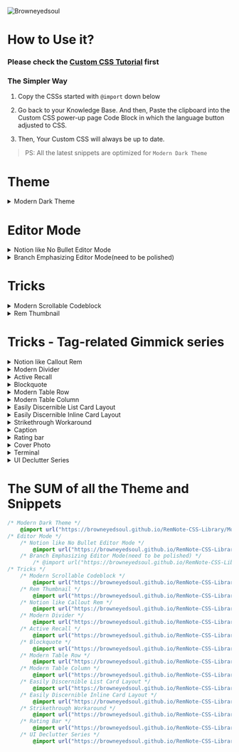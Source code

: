 ![Browneyedsoul](https://user-images.githubusercontent.com/56161102/134761779-cd39ce14-3ea5-433f-9a14-d642f52c7e5e.png)


# How to Use it?

### Please check the [Custom CSS Tutorial](https://forum.remnote.io/t/what-is-custom-css-and-how-do-i-use-it/1231) first

### The Simpler Way
1. Copy the CSSs started with `@import` down below

2. Go back to your Knowledge Base. And then, Paste the clipboard into the Custom CSS power-up page Code Block in which the language button adjusted to CSS.

3. Then, Your Custom CSS will always be up to date.

> PS: All the latest snippets are optimized for `Modern Dark Theme`

# Theme

<details> 
    <summary>Modern Dark Theme</summary>

```css
@import url("https://browneyedsoul.github.io/RemNote-CSS-Library/Modern%20Dark%20Theme.css");
```

<div>
	<img src="https://raw.githubusercontent.com/browneyedsoul/ImageRepository/main/Modern%20Dark%20Theme.png?token=ANMPGTXQWZX64HU6J6A5LGLBYSH5I">
</div>
</details>


# Editor Mode
<details> 
    <summary>Notion like No Bullet Editor Mode</summary> 

```css
@import url("https://browneyedsoul.github.io/RemNote-CSS-Library/Notion%20like%20No%20Bullet%20Editor%20Mode.css"); 
```
<h2>What is the purpose of this Snippet?</h2> 
	<ul>
		<li>For those who are thinking that Bullet-based Outliner Editor is way too cluttered with crowded bullet points.</li>
		<li>Combined UX : Block based Notion Editor + Outliner</li>
	</ul>
<h2>Use case</h2>
	<img src="https://user-images.githubusercontent.com/56161102/146399780-efbefb64-dd60-4878-a7a0-9e84e74ce770.gif">
	<img src="https://user-images.githubusercontent.com/56161102/144811607-55235118-c43c-47f2-8eae-7b2424d4f0db.png"><br>
	<img src="https://user-images.githubusercontent.com/56161102/144810507-83ed2e6a-cb6e-452a-9e26-2eb794e8442e.png">
</details>


<details> 
    <summary>Branch Emphasizing Editor Mode(need to be polished)</summary>

```css
@import url("https://browneyedsoul.github.io/RemNote-CSS-Library/Branch%20Emphasizing%20Mode.css"); 
```	
<img src="https://user-images.githubusercontent.com/56161102/135745657-5daffdc3-6e95-4bc8-9bd3-14619397be0f.png">
</details>



# Tricks

<details> 
    <summary>Modern Scrollable Codeblock</summary>

```css
 @import url("https://browneyedsoul.github.io/RemNote-CSS-Library/Modern%20Scrollable%20Code%20Block.css");
```
<img src ="https://user-images.githubusercontent.com/56161102/146404024-09d18a56-5c18-4699-8228-b8db8ba0b3c1.gif">
<img src ="https://user-images.githubusercontent.com/56161102/138455986-b8fd0d40-7dea-4d25-b14b-d394dd5744cc.png">
</details>

<details> 
    <summary>Rem Thumbnail</summary>

```css
@import url("https://browneyedsoul.github.io/RemNote-CSS-Library/Rem%20Thumbnail.css");
```
<br>
<h2>What is the purpose of this Snippet?</h2>
<h2>Use case</h2>
<img src ="https://user-images.githubusercontent.com/56161102/146559784-77b87fb2-6450-43a5-9926-bcd92507ee81.gif">
<img src ="https://user-images.githubusercontent.com/56161102/146574898-8c7c725a-ace3-4e4e-98ee-cb61ed72d972.png">
</details>



# Tricks - Tag-related Gimmick series
<details> 
    <summary>Notion like Callout Rem</summary>

```css
@import url("https://browneyedsoul.github.io/RemNote-CSS-Library/Notion%20like%20Callout%20Rem.css");
```
<img src="https://user-images.githubusercontent.com/56161102/133299689-ec0a686b-7377-4871-bf7a-2c49e7e3a62e.gif">
<img src="https://user-images.githubusercontent.com/56161102/146571056-077600a5-d68e-4328-b06c-d3a144aa97b3.gif">
<img src="https://user-images.githubusercontent.com/56161102/146570763-788094df-13e3-472f-af80-859a0250afb3.png">
</details>

<details> 
    <summary>Modern Divider</summary>

```css
@import url("https://browneyedsoul.github.io/RemNote-CSS-Library/Modern%20Divider.css"); 
```
<img src="https://user-images.githubusercontent.com/56161102/129580147-c0507bcc-a4d1-4522-b48d-d7efdf831e0f.gif">
<img src="https://user-images.githubusercontent.com/56161102/146560349-4c0e41c1-49c5-4ebc-bb15-c1429f6ca7aa.gif">
</details>

<details> 
    <summary>Active Recall</summary>

```css
@import url("https://browneyedsoul.github.io/RemNote-CSS-Library/Active%20Recall.css");
```
<img src="https://user-images.githubusercontent.com/56161102/146560418-7044909a-7b8d-4a9a-b6ca-af4325ad556b.gif">
</details>

<details> 
    <summary>Blockquote</summary>

```css
@import url("https://browneyedsoul.github.io/RemNote-CSS-Library/Blockquote.css");
```
<h2>What is the purpose of this Snippet?</h2>
<h2>Use case</h2>
</details>

<details> 
    <summary>Modern Table Row</summary>

```css
@import url("https://browneyedsoul.github.io/RemNote-CSS-Library/Modern%20Table%20Row.css");
```
<img src="https://forum.remnote.io/uploads/default/original/2X/7/7ad718829a7738ca1ad75e0ee35c36494d37c0f9.gif">
<br>
<h3>Feature</h3>
<ul>
	<li>Column Width Adjustment by Tagging to the Title bar</li>
		<img src="https://forum.remnote.io/uploads/default/original/2X/8/8ae892cd66862b9115bbbe74a0a3f1246b8a79e3.gif">
	<li>Hacky Method to Changing Row table to Use Column Table</li>
</ul>
</details>

<details> 
    <summary>Modern Table Column</summary>

```css
@import url("https://browneyedsoul.github.io/RemNote-CSS-Library/Modern%20Table%20Column.css");
```
<img src="https://user-images.githubusercontent.com/56161102/146405230-a133fde0-4c0b-48d9-aab3-71ccfc767c70.gif">
</details>

<details> 
    <summary>Easily Discernible List Card Layout</summary>

```css
@import url("https://browneyedsoul.github.io/RemNote-CSS-Library/Easily%20Discernible%20List%20Card%20Layout.css"); 
```
<h2>What is the purpose of this Snippet?</h2>
<h2>Use case</h2>
<img src="https://user-images.githubusercontent.com/56161102/139407710-45d2ba43-d5c0-4314-9719-4676d4b41575.gif">
<br>
<div>
	<ul>
		<h2>Before</h2>
		<br><img src="https://user-images.githubusercontent.com/56161102/139383660-5224879e-7245-4e0b-b7b6-c6e1da9156ce.png">
		<h2>After</h2>
		<br><img src="https://user-images.githubusercontent.com/56161102/139383178-ba6c3cef-d5d6-4980-9397-345048a0bc87.png">
		All you need to do is just guess how long the front-side width size is, and then tag to each Answer Part of the Card (each rem Individually)
		<ul>
			<li><span style="font-family: Courier; color: yellow;">w120</span> → Front width 120px</li>
			<li><span style="font-family: Courier; color: yellow;">w150</span> → Front width 150px</li>
			<li><span style="font-family: Courier; color: yellow;">w180</span> → Front width 180px</li>
			<li><span style="font-family: Courier; color: yellow;">w210</span> → Front width 210px</li>
			<li><span style="font-family: Courier; color: yellow;">w240</span> → Front width 240px</li>
			<li><span style="font-family: Courier; color: yellow;">w270</span> → Front width 270px</li>
			<li><span style="font-family: Courier; color: yellow;">w300</span> → Front width 300px</li>
			<li><span style="font-family: Courier; color: yellow;">w330</span> → Front width 330px</li>
			<li><span style="font-family: Courier; color: yellow;">w360</span> → Front width 360px</li>
			<li><span style="font-family: Courier; color: yellow;">w390</span> → Front width 390px</li>
			<li><span style="font-family: Courier; color: yellow;">w420</span> → Front width 420px</li>
			<li><span style="font-family: Courier; color: yellow;">w450</span> → Front width 450px</li>
			<li><span style="font-family: Courier; color: yellow;">w480</span> → Front width 480px</li>
		</ul>
	</ul>
</div>
</details>



<details> 
    <summary>Easily Discernible Inline Card Layout</summary>

```css
@import url("https://browneyedsoul.github.io/RemNote-CSS-Library/Easily%20Discernible%20Inline%20Card%20layout.css");
```
<div>
	<ul>
		<h2>Before</h2>
		<br><img src="https://user-images.githubusercontent.com/56161102/138023258-357e00c1-8806-4302-8e1f-4bc4d6499b3f.png">
		<h2>After</h2>
		<br><img src="https://user-images.githubusercontent.com/56161102/138023272-01494a0c-9e53-4768-a531-65f62bfcf49e.png">
		<br><img src="https://user-images.githubusercontent.com/56161102/138453737-cc4e4dac-5aff-4ce4-a320-622d4697e7cd.png">
	</ul>
</div>
</details>

<details> 
    <summary>Strikethrough Workaround</summary>

```css
@import url("https://browneyedsoul.github.io/RemNote-CSS-Library/Strikethrough.css");
```
<img src="https://user-images.githubusercontent.com/56161102/146559953-0e34a3a8-340c-42f5-b3e2-cd0a8f8afa10.gif">
</details>

<details> 
    <summary>Caption</summary>

```css
@import url("https://browneyedsoul.github.io/RemNote-CSS-Library/Image%2C%20Codeblock%20Caption%20like%20in%20Notion.css");
```
<img src="">
</details>

<details> 
    <summary>Rating bar</summary>

```css
@import url("https://browneyedsoul.github.io/RemNote-CSS-Library/Prepositive%20Rating%20Bar.css"); 
```
<img src="">
</details>

<details> 
    <summary>Cover Photo</summary>

```css
@import url("https://browneyedsoul.github.io/RemNote-CSS-Library/");
```
<div>
	<ol>
		<li>Make CSS Template on Custom CSS<br><img src="https://user-images.githubusercontent.com/56161102/129580692-22c7710d-af5c-4939-b44b-a8857493965d.png"></li>
		<li>Add image url, Name the tag<br><img src="https://user-images.githubusercontent.com/56161102/129580723-950620ac-7077-4cee-9f52-79329713f98a.jpeg"></li>
		<li>Tag to the Rem-title
			<br><img src="https://user-images.githubusercontent.com/56161102/129580757-d230aa8c-537e-4965-8c9d-931862c51e58.jpeg">
			<br><img src="https://user-images.githubusercontent.com/56161102/129580770-bab49a86-f72c-4313-b172-4d3a4e1d383e.jpeg"></li>
		<li>Adjust <span style="font-family: Courier; color: yellow;">background-size on your tastes. 
			<br>➊ background-size: 100% 100%; ➞ Full responsive but the image can be ugly.
			<br>➋ background-size: contain; ➞ Height fixed, Responsive to width but some margins can be made.
			<br>➌ background-size: cover; ➞ I don’t care about the cover image cropped.
			Hope new revamped big update version could be more intuitive. 🙂</li>
	</ol>  
</div>
</details>

<details> 
    <summary>Terminal</summary>

```css
@import url("https://browneyedsoul.github.io/RemNote-CSS-Library/Terminal.css");
```
<img src="https://user-images.githubusercontent.com/56161102/131240536-c039347c-3fce-4cc4-a568-048606a4d383.png">
</details>

<details> 
    <summary>UI Declutter Series</summary>

```css
@import url("https://browneyedsoul.github.io/RemNote-CSS-Library/UI%20Declutter%20Series/RemNote%20UIUX-Declutter.css");
```
<img src="https://user-images.githubusercontent.com/56161102/131240536-c039347c-3fce-4cc4-a568-048606a4d383.png">
</details>



# The SUM of all the Theme and Snippets

```css
/* Modern Dark Theme */
	@import url("https://browneyedsoul.github.io/RemNote-CSS-Library/Modern%20Dark%20Theme.css");
/* Editor Mode */
	/* Notion like No Bullet Editor Mode */
		@import url("https://browneyedsoul.github.io/RemNote-CSS-Library/");
	/* Branch Emphasizing Editor Mode(need to be polished) */
		/* @import url("https://browneyedsoul.github.io/RemNote-CSS-Library/"); */
/* Tricks */
	/* Modern Scrollable Codeblock */
		@import url("https://browneyedsoul.github.io/RemNote-CSS-Library/Modern%20Scrollable%20Code%20Block.css");
	/* Rem Thumbnail */
		@import url("https://browneyedsoul.github.io/RemNote-CSS-Library/Rem%20Thumbnail.css");
	/* Notion like Callout Rem */
		@import url("https://browneyedsoul.github.io/RemNote-CSS-Library/Notion%20like%20Callout%20Rem.css");
	/* Modern Divider */
		@import url("https://browneyedsoul.github.io/RemNote-CSS-Library/Modern%20Divider.css"); 
	/* Active Recall */
		@import url("https://browneyedsoul.github.io/RemNote-CSS-Library/Active%20Recall.css");
	/* Blockquote */
		@import url("https://browneyedsoul.github.io/RemNote-CSS-Library/Blockquote.css");
	/* Modern Table Row */
		@import url("https://browneyedsoul.github.io/RemNote-CSS-Library/Modern%20Table%20Row.css");
	/* Modern Table Column */
		@import url("https://browneyedsoul.github.io/RemNote-CSS-Library/Modern%20Table%20Column.css");
	/* Easily Discernible List Card Layout */
		@import url("https://browneyedsoul.github.io/RemNote-CSS-Library/Easily%20Discernible%20List%20Card%20Layout.css");
	/* Easily Discernible Inline Card Layout */
		@import url("https://browneyedsoul.github.io/RemNote-CSS-Library/Easily%20Discernible%20Inline%20Card%20layout.css");
	/* Strikethrough Workaround */
		@import url("https://browneyedsoul.github.io/RemNote-CSS-Library/Strikethrough.css");
	/* Rating Bar */
		@import url("https://browneyedsoul.github.io/RemNote-CSS-Library/Prepositive%20Rating%20Bar.css"); 
	/* UI Declutter Series */
		@import url("https://browneyedsoul.github.io/RemNote-CSS-Library/UI%20Declutter%20Series/RemNote%20UIUX-Declutter.css");
```
